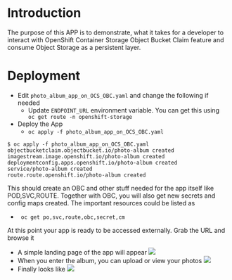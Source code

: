 # Introduction

The purpose of this APP is to demonstrate, what it takes for a developer to interact with OpenShift Container Storage Object Bucket Claim feature and consume Object Storage as a persistent layer.


# Deployment

- Edit `` photo_album_app_on_OCS_OBC.yaml `` and change the following if needed
  - Update ``ENDPOINT_URL`` environment variable. You can get this using `` oc get route -n openshift-storage``
- Deploy the App
  - `` oc apply -f photo_album_app_on_OCS_OBC.yaml ``

```
$ oc apply -f photo_album_app_on_OCS_OBC.yaml
objectbucketclaim.objectbucket.io/photo-album created
imagestream.image.openshift.io/photo-album created
deploymentconfig.apps.openshift.io/photo-album created
service/photo-album created
route.route.openshift.io/photo-album created
```

This should create an OBC and other stuff needed for the app itself like POD,SVC,ROUTE. Together with OBC, you will also get new secrets and config maps created. The important resources could be listed as
- `` oc get po,svc,route,obc,secret,cm``

At this point your app is ready to be accessed externally. Grab the URL and browse it

- A simple landing page of the app will appear
![](http://gitlab.libvirt8/shouston/openshift-photo-album-app/raw/master/Image-2.jpg)
- When you enter the album, you can upload or view your photos
![](http://gitlab.libvirt8/shouston/openshift-photo-album-app/raw/master/Image-3.png)
- Finally looks like 
![](http://gitlab.libvirt8/shouston/openshift-photo-album-app/raw/master/image-4.jpg)





